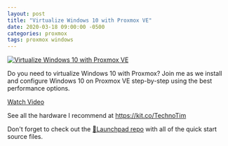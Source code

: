 ```yaml
---
layout: post
title: "Virtualize Windows 10 with Proxmox VE"
date: 2020-03-18 09:00:00 -0500
categories: proxmox
tags: proxmox windows
---
```


[![Virtualize Windows 10 with Proxmox VE](https://img.youtube.com/vi/6c-6xBkD2J4/0.jpg)](https://www.youtube.com/watch?v=6c-6xBkD2J4 "Virtualize Windows 10 with Proxmox VE")

Do you need to virtualize Windows 10 with Proxmox? Join me as we install and configure Windows 10 on Proxmox VE step-by-step using the best performance options.

[Watch Video](https://www.youtube.com/watch?v=6c-6xBkD2J4)

See all the hardware I recommend at <https://kit.co/TechnoTim>

Don't forget to check out the [🚀Launchpad repo](https://l.technotim.live/quick-start) with all of the quick start source files.